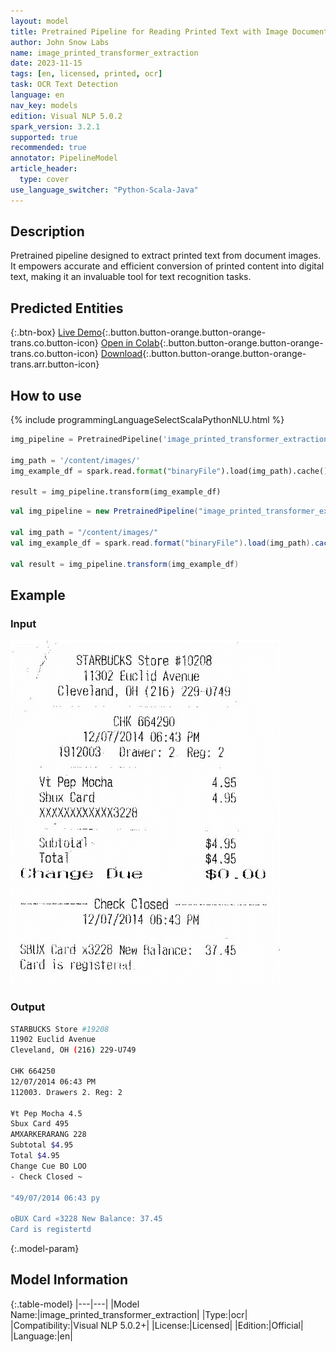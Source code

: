 ```yaml
---
layout: model
title: Pretrained Pipeline for Reading Printed Text with Image Documents
author: John Snow Labs
name: image_printed_transformer_extraction
date: 2023-11-15
tags: [en, licensed, printed, ocr]
task: OCR Text Detection
language: en
nav_key: models
edition: Visual NLP 5.0.2
spark_version: 3.2.1
supported: true
recommended: true
annotator: PipelineModel
article_header:
  type: cover
use_language_switcher: "Python-Scala-Java"
---
```


## Description

Pretrained pipeline designed to extract printed text from document images. It empowers accurate and efficient conversion of printed content into digital text, making it an invaluable tool for text recognition tasks.


## Predicted Entities

{:.btn-box}
[Live Demo](https://demo.johnsnowlabs.com/ocr/PP_IMAGE_PRINTED_TRANSFORMER_EXTRACTION/){:.button.button-orange.button-orange-trans.co.button-icon}
[Open in Colab](https://github.com/JohnSnowLabs/spark-ocr-workshop/blob/master/jupyter/Cards/SparkOcrPretrainedPipelinesImagePrintedTransformerExtraction.ipynb){:.button.button-orange.button-orange-trans.co.button-icon}
[Download](https://s3.amazonaws.com/auxdata.johnsnowlabs.com/clinical/ocr/image_printed_transformer_extraction_en_5.0.2_3.0_1699469925000.zip){:.button.button-orange.button-orange-trans.arr.button-icon}

## How to use

<div class="tabs-box" markdown="1">
{% include programmingLanguageSelectScalaPythonNLU.html %}

```python
img_pipeline = PretrainedPipeline('image_printed_transformer_extraction', 'en', 'clinical/ocr')

img_path = '/content/images/'
img_example_df = spark.read.format("binaryFile").load(img_path).cache()

result = img_pipeline.transform(img_example_df)
```
```scala
val img_pipeline = new PretrainedPipeline("image_printed_transformer_extraction", "en", "clinical/ocr")

val img_path = "/content/images/"
val img_example_df = spark.read.format("binaryFile").load(img_path).cache()

val result = img_pipeline.transform(img_example_df)
```
</div>

## Example

### Input
![Screenshot](/assets/images/examples_ocr/image2.png)

### Output
```bash
STARBUCKS Store #19208
11902 Euclid Avenue
Cleveland, OH (216) 229-U749

CHK 664250
12/07/2014 06:43 PM
112003. Drawers 2. Reg: 2

¥t Pep Mocha 4.5
Sbux Card 495
AMXARKERARANG 228
Subtotal $4.95
Total $4.95
Change Cue BO LOO
- Check Closed ~

"49/07/2014 06:43 py

oBUX Card «3228 New Balance: 37.45
Card is registertd
```

{:.model-param}
## Model Information

{:.table-model}
|---|---|
|Model Name:|image_printed_transformer_extraction|
|Type:|ocr|
|Compatibility:|Visual NLP 5.0.2+|
|License:|Licensed|
|Edition:|Official|
|Language:|en|
